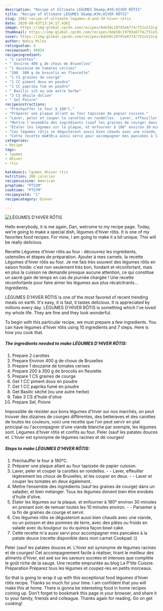 ```yaml
---
description: "Recipe of Ultimate LÉGUMES D&amp;#39;HIVER RÔTIS"
title: "Recipe of Ultimate LÉGUMES D&amp;#39;HIVER RÔTIS"
slug: 2982-recipe-of-ultimate-legumes-d-and-39-hiver-rotis
date: 2020-08-03T13:34:17.436Z
image: https://img-global.cpcdn.com/recipes/6de50c19793e6774/751x532cq70/legumes-dhiver-rotis-photo-principale-de-la-recette.jpg
thumbnail: https://img-global.cpcdn.com/recipes/6de50c19793e6774/751x532cq70/legumes-dhiver-rotis-photo-principale-de-la-recette.jpg
cover: https://img-global.cpcdn.com/recipes/6de50c19793e6774/751x532cq70/legumes-dhiver-rotis-photo-principale-de-la-recette.jpg
author: Nancy Miles
ratingvalue: 4
reviewcount: 46024
recipeingredient:
- "2 carottes"
- " Environ 400 g de choux de Bruxelles"
- "1 douzaine de tomates cerises"
- "200  300 g de brocolis en fleurette"
- "1 CS graines de courge"
- "1 CC piment doux en poudre"
- "1 CC paprika fum en poudre"
- " Basilic sch ou une autre herbe"
- "3 CS dhuile dolive"
- " Sel Poivre"
recipeinstructions:
- "Préchauffer le four à 180°C."
- "Préparer une plaque allant au four tapissée de papier cuisson."
- "Laver, peler et couper la carottes en rondelles.  Laver, effeuiller légèrement les choux de Bruxelles, et les couper en deux.  Laver et couper les tomates en deux également."
- "Mettre l’ensemble des ingrédients (sauf les graines de courge) dans un saladier, et bien mélanger. Tous les légumes doivent bien être enrobés d&#39;huile d&#39;olive."
- "Étaler les légumes sur la plaque, et enfourner à 180° environ 30 minutes en prenant soin de remuer toutes les 10 minutes environ.  Parsemer à la fin de graines de courge et servir."
- "Ces légumes rôtis se dégusteront aussi bien chauds avec une viande, ou un poisson et des pommes de terre, avec des pâtes ou froids en salade avec du boulgour ou du quinoa façon bowl cake."
- "Cette recette m&#39;a aussi servi pour accompagner mes pancakes à la patate douce (recette disponible dans mon carnet Cookpad :))"
categories:
- Recipe
tags:
- lgumes
- dhiver
- rtis

katakunci: lgumes dhiver rtis 
nutrition: 266 calories
recipecuisine: American
preptime: "PT32M"
cooktime: "PT57M"
recipeyield: "1"
recipecategory: Dinner

---
```



![LÉGUMES D&#39;HIVER RÔTIS](https://img-global.cpcdn.com/recipes/6de50c19793e6774/751x532cq70/legumes-dhiver-rotis-photo-principale-de-la-recette.jpg)

Hello everybody, it is me again, Dan, welcome to my recipe page. Today, we're going to make a special dish, légumes d&#39;hiver rôtis. It is one of my favorites food recipes. For mine, I am going to make it a bit unique. This will be really delicious.

Recette Légumes d&#39;hiver rôtis au four : découvrez les ingrédients, ustensiles et étapes de préparation. Ajouter à mes carnets. la recette Légumes d&#39;hiver rôtis au four. Je me fais très souvent des légumes rôtis en saison froide: c&#39;est non seulement très bon, fondant et réconfortant, mais en plus la cuisson ne demande presque aucune attention, ce qui constitue un sacré gain de temps en cas de journée chargée ! Une recette réconfortante pour faire aimer les légumes aux plus récalcitrants… Ingrédients.

LÉGUMES D&#39;HIVER RÔTIS is one of the most favored of recent trending meals on earth. It's easy, it is fast, it tastes delicious. It is appreciated by millions every day. LÉGUMES D&#39;HIVER RÔTIS is something which I've loved my whole life. They are fine and they look wonderful.


To begin with this particular recipe, we must prepare a few ingredients. You can have légumes d&#39;hiver rôtis using 10 ingredients and 7 steps. Here is how you cook that.

<!--inarticleads1-->

##### The ingredients needed to make LÉGUMES D&#39;HIVER RÔTIS:

1. Prepare 2 carottes
1. Prepare  Environ 400 g de choux de Bruxelles
1. Prepare 1 douzaine de tomates cerises
1. Prepare 200 à 300 g de brocolis en fleurette
1. Prepare 1 CS graines de courge
1. Get 1 CC piment doux en poudre
1. Get 1 CC paprika fumé en poudre
1. Get  Basilic séché (ou une autre herbe)
1. Take 3 CS d&#39;huile d&#39;olive
1. Prepare  Sel, Poivre


Impossible de résister aux bons légumes d&#39;hiver sur nos marchés, on peut trouver des dizaines de courges différentes, des betteraves et des carottes de toutes les couleurs, voici une recette que l&#39;on peut servir en plat principal ou l&#39;accompagner d&#39;une viande blanche par exemple, les légumes sont. Légumes d&#39;hiver rôtis et confits au four. Peler (sauf les patates douces et. L&#39;hiver est synonyme de légumes racines et de courges! 

<!--inarticleads2-->

##### Steps to make LÉGUMES D&#39;HIVER RÔTIS:

1. Préchauffer le four à 180°C.
1. Préparer une plaque allant au four tapissée de papier cuisson.
1. Laver, peler et couper la carottes en rondelles. -  - Laver, effeuiller légèrement les choux de Bruxelles, et les couper en deux. -  - Laver et couper les tomates en deux également.
1. Mettre l’ensemble des ingrédients (sauf les graines de courge) dans un saladier, et bien mélanger. Tous les légumes doivent bien être enrobés d&#39;huile d&#39;olive.
1. Étaler les légumes sur la plaque, et enfourner à 180° environ 30 minutes en prenant soin de remuer toutes les 10 minutes environ. -  - Parsemer à la fin de graines de courge et servir.
1. Ces légumes rôtis se dégusteront aussi bien chauds avec une viande, ou un poisson et des pommes de terre, avec des pâtes ou froids en salade avec du boulgour ou du quinoa façon bowl cake.
1. Cette recette m&#39;a aussi servi pour accompagner mes pancakes à la patate douce (recette disponible dans mon carnet Cookpad :))


Peler (sauf les patates douces et. L&#39;hiver est synonyme de légumes racines et de courges! Cet accompagnement facile à réaliser, tirant le meilleur des aliments d&#39;hiver, est axé sur les saveurs sucrées et intenses que complète le goût riche de la sauge. Une recette empruntée au blog La P&#39;tite Cuisine. Préparation Préparez tous les légumes et coupez-les en petits morceaux. 

So that is going to wrap it up with this exceptional food légumes d&#39;hiver rôtis recipe. Thanks so much for your time. I am confident that you will make this at home. There is gonna be interesting food in home recipes coming up. Don't forget to bookmark this page in your browser, and share it to your family, friends and colleague. Thanks again for reading. Go on get cooking!
